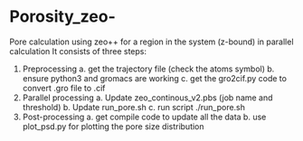 # Porosity_zeo-
Pore calculation using zeo++ for a region in the system (z-bound) in parallel calculation
It consists of three steps:
1. Preprocessing
   a. get the trajectory file (check the atoms symbol)
   b. ensure python3 and gromacs are working
   c. get the gro2cif.py code to convert .gro file to .cif 
2. Parallel processing
   a. Update zeo_continous_v2.pbs (job name and threshold)
   b. Update run_pore.sh
   c. run script ./run_pore.sh 
3. Post-processing
   a. get compile code to update all the data
   b. use plot_psd.py for plotting the pore size distribution     
